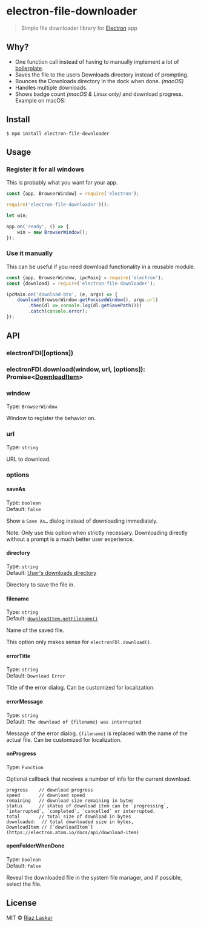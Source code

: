 # electron-file-downloader 

> Simple file downloader library for [Electron](http://electron.atom.io) app


## Why?

- One function call instead of having to manually implement a lot of [boilerplate](index.js).
- Saves the file to the users Downloads directory instead of prompting.
- Bounces the Downloads directory in the dock when done. *(macOS)*
- Handles multiple downloads.
- Shows badge count *(macOS & Linux only)* and download progress. Example on macOS:
## Install

```
$ npm install electron-file-downloader
```


## Usage

### Register it for all windows

This is probably what you want for your app.

```js
const {app, BrowserWindow} = require('electron');

require('electron-file-downloader')();

let win;

app.on('ready', () => {
	win = new BrowserWindow();
});
```

### Use it manually

This can be useful if you need download functionality in a reusable module.

```js
const {app, BrowserWindow, ipcMain} = require('electron');
const {download} = require('electron-file-downloader');

ipcMain.on('download-btn', (e, args) => {
	download(BrowserWindow.getFocusedWindow(), args.url)
		.then(dl => console.log(dl.getSavePath()))
		.catch(console.error);
});
```

## API

### electronFDl([options])

### electronFDl.download(window, url, [options]): Promise<[DownloadItem](https://github.com/electron/electron/blob/master/docs/api/download-item.md)>

### window

Type: `BrowserWindow`

Window to register the behavior on.

### url

Type: `string`

URL to download.

### options

#### saveAs

Type: `boolean`<br>
Default: `false`

Show a `Save As…` dialog instead of downloading immediately.

Note: Only use this option when strictly necessary. Downloading directly without a prompt is a much better user experience.

#### directory

Type: `string`<br>
Default: [User's downloads directory](http://electron.atom.io/docs/api/app/#appgetpathname)

Directory to save the file in.

#### filename

Type: `string`<br>
Default: [`downloadItem.getFilename()`](https://electron.atom.io/docs/api/download-item/#downloaditemgetfilename)

Name of the saved file.

This option only makes sense for `electronFDl.download()`.

#### errorTitle

Type: `string`<br>
Default: `Download Error`

Title of the error dialog. Can be customized for localization.

#### errorMessage

Type: `string`<br>
Default: `The download of {filename} was interrupted`

Message of the error dialog. `{filename}` is replaced with the name of the actual file. Can be customized for localization.

#### onProgress

Type: `Function`

Optional callback that receives a number of info for the current download.

```
progress 	// download progress
speed   	// download speed
remaining 	// download size remaining in bytes
status		// status of download item can be `progressing`, `interrupted`, `completed`, `cancelled` or interrupted.
total		// total size of download in bytes
downloaded:  // total downloaded size in bytes,
DownloadItem // [`downloadItem`](https://electron.atom.io/docs/api/download-item)
```

#### openFolderWhenDone

Type: `boolean`<br>
Default: `false`

Reveal the downloaded file in the system file manager, and if possible, select the file.

## License

MIT © [Riaz Laskar](http://riazxrazor.in)
